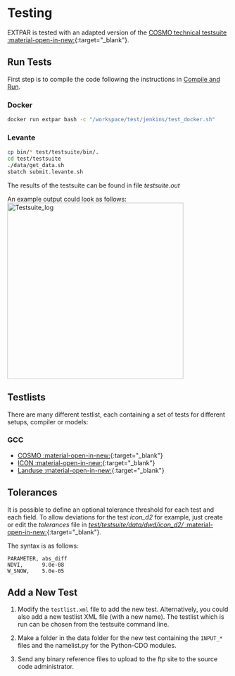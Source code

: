 # Testing

EXTPAR is tested with an adapted version of the [COSMO technical testsuite :material-open-in-new:](https://github.com/C2SM-RCM/testsuite){:target="_blank"}.

## Run Tests

First step is to compile the code following the instructions in [Compile and Run](compile_run.md).

### Docker

```bash
docker run extpar bash -c "/workspace/test/jenkins/test_docker.sh"
```

### Levante

```bash
cp bin/* test/testsuite/bin/.
cd test/testsuite
./data/get_data.sh
sbatch submit.levante.sh
```

The results of the testsuite can be found in file _testsuite.out_

An example output could look as follows:  
<img width="400" alt="Testsuite_log" src="https://user-images.githubusercontent.com/39263956/132489686-1987e5f7-3d26-4994-8af2-ae459a908b44.png">

## Testlists

There are many different testlist, each containing a set of tests for different setups, compiler or models:

### GCC

* [COSMO :material-open-in-new:](https://github.com/C2SM/extpar/tree/master/test/testsuite/testlist_cosmo.xml){:target="_blank"}
* [ICON :material-open-in-new:](https://github.com/C2SM/extpar/tree/master/test/testsuite/testlist_icon.xml){:target="_blank"}
* [Landuse :material-open-in-new:](https://github.com/C2SM/extpar/tree/master/test/testsuite/testlist_landuse.xml){:target="_blank"}

## Tolerances

It is possible to define an optional tolerance threshold for each test and each field.
To allow deviations for the test _icon_d2_ for example, just create or edit the *tolerances* file in 
[*test/testsuite/data/dwd/icon_d2/* :material-open-in-new:](https://github.com/C2SM/extpar/tree/master/test/testsuite/data/dwd/icon_d2){:target="_blank"}.

The syntax is as follows:

```
PARAMETER, abs_diff
NDVI,      9.0e-08
W_SNOW,    5.0e-05
```
 
## Add a New Test

 1. Modify the `testlist.xml` file to add the new test. Alternatively, you could also add a new 
    testlist XML file (with a new name).  The testlist which is run can be chosen from the testsuite
    command line.  

 2. Make a folder in the data folder for the new test containing the `INPUT_*` files and the namelist.py for the Python-CDO modules.  

 3. Send any binary reference files to upload to the ftp site to the source code administrator. 
